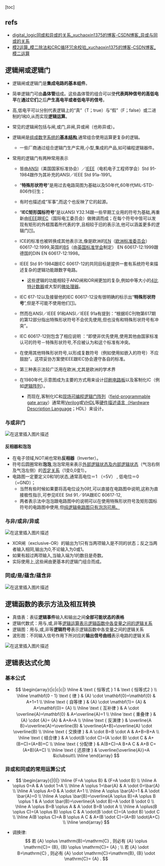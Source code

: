 [toc]

## refs

- [digital_logic同或和异或的关系_xuchaoxin1375的博客-CSDN博客_异或与同或的关系](https://blog.csdn.net/xuchaoxin1375/article/details/110400488?ops_request_misc=%7B%22request%5Fid%22%3A%22166934292516782425125409%22%2C%22scm%22%3A%2220140713.130102334.pc%5Fall.%22%7D&request_id=166934292516782425125409&biz_id=0&utm_medium=distribute.pc_search_result.none-task-blog-2~all~first_rank_ecpm_v1~rank_v31_ecpm-1-110400488-null-null.142^v66^control,201^v3^add_ask,213^v2^t3_control2&utm_term=异或&spm=1018.2226.3001.4187)
- [模2运算_模二除法和CRC循环冗余校验_xuchaoxin1375的博客-CSDN博客_模二运算](https://blog.csdn.net/xuchaoxin1375/article/details/120816332?ops_request_misc=%7B%22request%5Fid%22%3A%22166934292516782425125409%22%2C%22scm%22%3A%2220140713.130102334.pc%5Fall.%22%7D&request_id=166934292516782425125409&biz_id=0&utm_medium=distribute.pc_search_result.none-task-blog-2~all~first_rank_ecpm_v1~rank_v31_ecpm-2-120816332-null-null.142^v66^control,201^v3^add_ask,213^v2^t3_control2&utm_term=异或&spm=1018.2226.3001.4187)

##   逻辑闸或逻辑门

- 逻辑闸或逻辑门是**集成电路的基本组件**。
- 简单逻辑门可由**晶体管**组成。这些晶体管的组合可以使**代表两种信号的高低电平**在**通过它们**之后**产生高电平或者低电平的信号**。
- 高,低电平可以分别代表逻辑上的“真”（T；true）与“假”（F；false）或二进制的1和0,从而实现**逻辑运算**。
- 常见的逻辑闸包括与闸,或门,非闸,异或闸（也称异或）。

- 逻辑闸是<u>组成数字系统的**基本结构**</u>,通常组合使用运算更复杂的逻辑。

  - 一些厂商通过组合逻辑门生产实用,小型,集成的产品,如可编程逻辑器件。

- 常用的逻辑门有两种常用表示

  - 皆由[ANSI](https://zh.wikipedia.org/wiki/美國國家標準協會)（美国国家标准协会）／[IEEE](https://zh.wikipedia.org/wiki/Institute_of_Electrical_and_Electronics_Engineers)（电机电子工程师学会）Std 91-1984跟作为其补充的ANSI／IEEE Std 91a-1991。
  - “**特殊形状符号**”是用过去电路简图为基础以及50年代,60年代MIL-STD-806作衍生；
  - 有时也描述成“军事”,而这个也反映了它的起源。
  - “**IEC矩形国标符号**”是以ANSI Y32.14跟一些早期工业用的符号为基础,再重新由[IEEE](https://zh.wikipedia.org/wiki/Institute_of_Electrical_and_Electronics_Engineers)跟[IEC](https://zh.wikipedia.org/wiki/International_Electrotechnical_Commission)（国际电工委员会）做微调而成；在每个符号中皆可以发现有矩形的外框围着所代表的字,且相较于旧的表示法,他可以涵盖更多的逻辑门[[1\]](https://zh.wikipedia.org/zh-cn/邏輯閘#cite_note-sdyz001a-1)。
  - ICE的标准也被转换成其他表示法,像是欧洲的[EN](https://zh.wikipedia.org/wiki/歐洲標準委員會)（[欧洲标准委员会](https://zh.wikipedia.org/wiki/歐洲標準委員會)）60617-12:1999,英国的[BS](https://zh.wikipedia.org/w/index.php?title=英國標準學會&action=edit&redlink=1)（由[英国标准学会](https://zh.wikipedia.org/w/index.php?title=英國標準學會&action=edit&redlink=1)制定） EN 60617-12:1999跟德国的DIN EN 60617-12:1998。

  - IEEE Std 91-1984跟IEC 60617-12的共同目标是提供一套有系统符号来描述复杂的逻辑功能跟数字电路。
    - 这些逻辑的功能相较于AND闸和OR闸更加的复杂,例如中等大小的[4比特计数器](https://zh.wikipedia.org/w/index.php?title=4位元計數器&action=edit&redlink=1)或大型的[微处理器](https://zh.wikipedia.org/wiki/微處理器)。

  - IEC 617-12以及接替他的IEC 60617-12没有很明确的标示出“**特殊形状符号**”,但是不可能不使用他们[[1\]](https://zh.wikipedia.org/zh-cn/邏輯閘#cite_note-sdyz001a-1)。
  - 然而在ANSI／IEEE 91和ANSI／IEEE 91a有提到：“根据IEC刊物第617期的第12部分指出特殊形状符号不会优先使用,但也没有和特殊形状符号有冲突”。
  - IEC 60617-12则包含了相应说明 ：“即使非优先使用,使用其他由国家标准认可的符号－特殊形状符号,不应被认为和这个标准有冲突。
  - 在使用其他特殊形状符号,以形成复数符号（例如使用如嵌入的符号）不应鼓励”。这项妥协方案使IEEE跟IEC协会遵守各自的标准。

  - 第三种表示法较广泛用在欧洲,尤其是欧洲的学术界 

  - 在1980年代,示意图成为主要的方式用来设计[印刷电路板](https://zh.wikipedia.org/wiki/印刷電路板)以及客制化IC（例如[逻辑阵列](https://zh.wikipedia.org/w/index.php?title=Gate_array&action=edit&redlink=1)）。
    - 而现在,客制化IC和[现场可编程逻辑门阵列](https://zh.wikipedia.org/wiki/现场可编程逻辑门阵列)（[field-programmable gate array](https://zh.wikipedia.org/wiki/现场可编程逻辑门阵列)）通常用[Verilog](https://zh.wikipedia.org/wiki/Verilog)或[VHDL](https://zh.wikipedia.org/wiki/VHDL)等[硬件描述语言（](https://zh.wikipedia.org/wiki/硬件描述语言)[Hardware Description Language](https://zh.wikipedia.org/wiki/硬件描述语言)；HDL）来设计。

### 与或非门

![在这里插入图片描述](https://img-blog.csdnimg.cn/8a1e92f4de394691b46243b3c6a612e7.png)

#### 反相器和泡泡

- 在电子领域,NOT闸也常称**反相器**（Inverter）。
- 符号后圆圈常称**泡泡**,泡泡常用来表示<u>外部逻辑状态及内部逻辑状态</u>（气泡右侧及气泡左侧）的<u>否定关系</u>（1变0,0变1）。
- 电路图一定要定义0和1的状态,通常高电位＝1 （=5V） , 低电位＝0（=GND）；
  - 当然有些时候如果要将高电位设为0时,可以直接在电路图中说明,这称为直接极性指示,可参见IEEE Std 91／91A跟IEC 60617-12,
  - 两者表示法中泡泡跟电路图中的说明可以在使用特殊形状符号及矩形国标符号的电路图中使用,但<u>纯逻辑电路图只有泡泡可用。</u>

### 与非/或非/异或

![在这里插入图片描述](https://img-blog.csdnimg.cn/443fc801779c49fc9eb1004fb0e58aa4.png)

- XOR闸（exclusive-OR）的输出为1只有当两项输入是不同的状态；反之当两者输入相同,输出为0,不论输入为0或1。
- 如果有超过两项输入,当输入端为1的数目是奇数。
- 实际使用上,这些闸由更基本的逻辑门组合而成。

### 同或/是/蕴含/蕴含非

![在这里插入图片描述](https://img-blog.csdnimg.cn/71db53f2f56a49b09a74f599d0eea6c0.png)

## 逻辑函数的表示方法及相互转换 

- 真值表：表征**逻辑事件**输入和输出之间**全部可能状态的表格**  
- 逻辑代数式：用与,或,非等<u>逻辑运算表示逻辑函数中各变量之间的逻辑关系</u>
- 逻辑图：用与,或,非等**逻辑符号**表示逻辑函数中各变量之间的逻辑关系
- 波形图：不同输入信号作用下所对应的**输出信号曲线**表示电路的逻辑关系

![在这里插入图片描述](https://img-blog.csdnimg.cn/ff70a0848344497093f272b4ca99fce7.png)



## 逻辑表达式化简

### 基本公式

- $$
  \begin{array}{|c|c|c|}
  \hline & \text { 恒等式 } 1 & \text { 恒等式2 } \\
  \hline \mathbf{0 - 1} \text { 律 } &   {A} \cdot \mathbf{0}=\mathbf{0} & A+1=1 \\
  \hline \text { 自等律 } &   {A} \cdot \mathbf{1}=  {A} & A+\mathbf{0}=  {A} \\
  \hline \text { 互补律 } & A \cdot \overline{A}=\mathbf{0} & A+\overline{A}=1 \\
  \hline \text { 重叠律 } &   {A} \cdot   {A}=  {A} & A+A=A \\
  \hline \text { 反演律 } & \overline{A B}=\overline{A}+\overline{B} & \overline{A+B}=\overline{A} \cdot \overline{B} \\
  \hline \text { 交换律 } & A \cdot B=B \cdot A & A+B=B+A \\
  \hline \text { 结合律 } & A \cdot(B \cdot C)=(A \cdot B) \cdot C & A+(B+C)=(A+B)+C \\
  \hline \text { 分配律 } & A(B+C)=A B+A C & A+B C=(A+B)(A+C) \\
  \hline \text { 还原律 } & \overline{\overline{A}}=A &\clubsuit\\
  \hline
  \end{array}
  $$

### 异或和同或的常用运算公式

- $$
  \begin{array}{|l|l|}
  \hline   {F=A \oplus B} &   {F=A \odot B} \\
  \hline A \oplus 0=A & A \odot 1=A \\
  \hline A \oplus 1=\bar{A} & A \odot 0=\bar{A} \\
  \hline A \oplus A=0 & A \odot A=1 \\
  \hline A \oplus \bar{A}=1 & A \odot \bar{A}=0 \\
  \hline A \oplus \bar{B}=\overline{A \oplus B}=A \oplus B \oplus 1 & A \odot \bar{B}=\overline{A \odot B}=A \odot B \odot 0 \\
  \hline A \oplus B=B \oplus A & A \odot B=B \odot A \\
  \hline A \oplus(B \oplus C)=(A \oplus B) \oplus C & A \odot(B \odot C)=(A \odot B) \odot C \\
  \hline A(B \oplus C)=A B \oplus A C & A+(B \odot C)=(A+B) \odot(A+C) \\
  \hline
  \end{array}
  $$

- 调换律: 
  $$
  若   {A} \oplus \mathrm{B}=\mathrm{C} , 则必有   {A} \oplus \mathrm{C}= {B},  {B} \oplus \mathrm{C}= {A} ; 
  \\
  若   {A} \odot B=\mathrm{C} , 则必有   {A} \odot \mathrm{C}=\mathrm{B},  {B} \odot \mathrm{C}= {A} .
  $$

